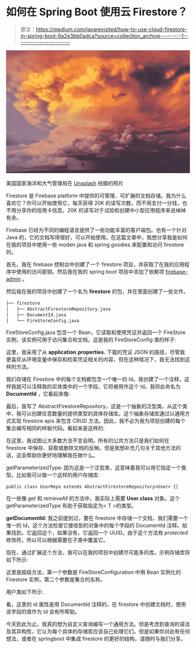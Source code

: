# 如何在 Spring Boot 使用云 Firestore？

> 原文：<https://medium.com/javarevisited/how-to-use-cloud-firestore-in-spring-boot-9a2e3bb0adca?source=collection_archive---------1----------------------->

![](img/b3c70eeff6edd10f1d0b5bbc851de0a3.png)

美国国家海洋和大气管理局在 [Unsplash](https://unsplash.com/s/photos/fire-cloud?utm_source=unsplash&utm_medium=referral&utm_content=creditCopyText) 拍摄的照片

Firestore 是 Firebase platform 中提供的可管理、可扩展的文档存储。我为什么喜欢它？你可以开始使用它，每天获得 20K 的读写次数，而不用支付一分钱，也不用分享你的信用卡信息。20K 的读写对于试验和创建中小型应用程序来说绰绰有余。

Firebase 已经为不同的编程语言提供了一些功能丰富的客户端包。也有一个针对 Java 的，它的文档写得很好，可以开始使用。在这篇文章中，我想分享我是如何在我的项目中使用一些 moden java 和 spring goodies 来配置和访问 firestore 的。

首先，我在 firebase 控制台中创建了一个 firestore 项目，并获取了在我的应用程序中使用的访问密钥。然后我在我的 spring boot 项目中添加了依赖项 [firebase-admin](https://mvnrepository.com/artifact/com.google.firebase/firebase-admin/7.1.0) 。

然后我在我的项目中创建了一个名为 **firestore** 的包，并在里面创建了一些文件。

```
├── firestore
│   ├── AbstractFirestoreRepository.java
│   ├── DocumentId.java
│   └── FireStoreConfig.java
```

FireStoreConfig.java 包含一个 Bean，它读取和使用凭证并返回一个 FireStore 实例，该实例可用于访问集合和文档。这是我的 FireStoreConfig 类的样子:

这里，我采用了从 **application.properties.** 下载的凭证 JSON 的路径，尽管我更喜欢从环境变量中保存和检索凭证相关的内容，但在这种情况下，我无法找到这样的方法。

我们存储在 Firestore 中的每个文档都包含一个唯一的 Id。我创建了一个注释，这样我就可以注释我的实体类中的一个字段，它将被用作这个 Id。我将此命名为 **DocumentId** ，它看起来像:

最后，我写了 AbstractFirestoreRepository，这是一个抽象的泛型类。从这个类中，我可以创建任意数量的提供类型的具体存储库。这个抽象存储库通过以通用方式实现 firestore apis 来包含 CRUD 方法。因此，我不必为我为项目创建的每个集合编写相同的样板代码。看起来是这样的:

在这里，我试图让大多数方法不言自明。所有的公共方法只是我们如何在 firestore 中保存、获取或删除文档的反映。但是我想补充几句关于其他方法的话，这会帮助你更好地理解我在做什么。

getParameterizedType: 因为这是一个泛型类，这意味着我可以用它指定一个类型。比如我可以做一个这样的用户存储库:

```
public class UserRepo extends AbstractFirestoreRepository<User> {}
```

在一些像 *get* 和 *retrieveAll* 的方法中，我实际上需要 **User.class** 对象。这个 getParameterizedType 有助于获取指定为< T >的类型。

**getDocumentId:** 我之前提到过，要在 firestore 中存储一个文档，我们需要一个惟一的 Id，这个方法检查它接收到的对象中的每个字段的 DocumentId 注释。如果找到，它返回这个，如果没有，它返回一个 UUID。由于这个方法有 *protected* 修饰符，所以可以根据需要在子类中覆盖它。

现在，通过扩展这个方法，我可以在我的项目中创建尽可能多的库。示例存储库将如下所示:

这里是超级方法，第一个参数是 FireStoreConfiguration 中用 Bean 实例化的 Firestore 实例，第二个参数是集合的名称。

用户类如下所示:

看，这里的 id 属性是用 DocumentId 注释的，在 firestore 中创建文档时，使用该字段的值作为 Id 会有所帮助。

今天到此为止。我真的想为自定义查询编写一个通用方法。但是考虑到查询的语法及其异构性，它认为每个具体的存储库应该自己处理它们。但是如果你对此有任何想法，或者在 springboot 中集成 firestore 的更好的结构，请随时与我们分享。